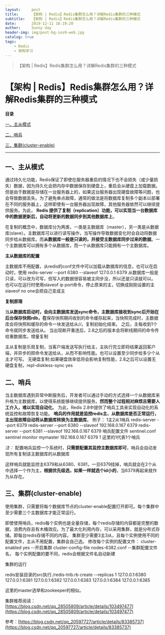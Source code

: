 ```yaml
---
layout:     post
title:      【架构 | Redis】Redis集群怎么用？详解Redis集群的三种模式
subtitle:   【架构 | Redis】Redis集群怎么用？详解Redis集群的三种模式
date:       2019-12-11 18:19:20
author:     Sunny day
header-img: img/post-bg-ios9-web.jpg
catalog: true
tags:
    - Redis
    - 架构学习
---
```


>【架构 | Redis】Redis集群怎么用？详解Redis集群的三种模式

# 【架构 | Redis】Redis集群怎么用？详解Redis集群的三种模式


**目录**

[一、主从模式](#%E4%B8%80%E3%80%81%E4%B8%BB%E4%BB%8E%E6%A8%A1%E5%BC%8F)

[二、哨兵](#%E4%BA%8C%E3%80%81%E5%93%A8%E5%85%B5)

[三、集群(cluster-enable)](#%E4%B8%89%E3%80%81%E9%9B%86%E7%BE%A4%28cluster-enable%29)

----

## 一、主从模式

通过持久化功能，Redis保证了即使在服务器重启的情况下也不会损失（或少量损失）数据，因为持久化会把内存中数据保存到硬盘上，重启会从硬盘上加载数据。
但是由于数据是存储在一台服务器上的，如果这台服务器出现硬盘故障等问题，也会导致数据丢失。为了避免单点故障，通常的做法是将数据库复制多个副本以部署在不同的服务器上，这样即使有一台服务器出现故障，其他服务器依然可以继续提供服务。为此， **Redis 提供了复制（replication）功能，可以实现当一台数据库中的数据更新后，自动将更新的数据同步到其他数据库上**。

在复制的概念中，数据库分为两类，一类是主数据库（master），另一类是从数据库(slave）。主数据库可以进行读写操作，当写操作导致数据变化时会自动将数据同步给从数据库。而**从数据库一般是只读的，并接受主数据库同步过来的数据**。一个主数据库可以拥有多个从数据库，而一个从数据库只能拥有一个主数据库。

**主从数据库的配置**

主数据库不用配置，从redis的conf文件中可以加载从数据库的信息，也可以在启动时，使用 redis-server --port 6380 --slaveof 127.0.0.1 6379
从数据库一般是只读，可以改为可写，但写入的数据很容易被主同步没，所以还是只读就可以。
也可以在运行时使用slaveof ip port命令，停止原来的主，切换成刚刚设置的主 slaveof no one会把自己变成主

**复制原理**

当**从数据库启动时，会向主数据库发送sync命令，主数据库接收到sync后开始在后台保存快照rdb，在**保存快照期间收到的命令缓存起来，当快照完成时，主数据库会将快照和缓存的命令一块发送给从/*/*。复制初始化结束。
之后，主每收到1个命令就同步发送给从。
当出现断开重连后，2.8之后的版本会将断线期间的命令传给重数据库。增量复制

主从复制是乐观复制，当客户端发送写执行给主，主执行完立即将结果返回客户端，并异步的把命令发送给从，从而不影响性能。也可以设置至少同步给多少个从主才可写。
无硬盘复制:如果硬盘效率低将会影响复制性能，2.8之后可以设置无硬盘复制，repl-diskless-sync yes

## 二、哨兵

当主数据库遇到异常中断服务后，开发者可以通过手动的方式选择一个从数据库来升格为主数据库，以使得系统能够继续提供服务。**然而整个过程相对麻烦且需要人工介入，难以实现自动化**。 为此，Redis 2.8中提供了哨兵工具来实现自动化的系统监控和故障恢复功能。
**哨兵的作用就是监控redis主、从数据库是否正常运行，主出现故障自动将从数据库转换为主数据库**。
例子：
1主2从1哨兵
redis-server --port 6379 redis-server --port 6380 --slaveof 192.168.0.167 6379 redis-server --port 6381 --slaveof 192.168.0.167 6379 哨兵配置文件 sentinel.conf sentinel monitor mymaster 192.168.0.167 6379 1 这里的1代表1个哨兵

*注：*
配置哨兵监控一个系统时，**只需要配置其监控主数据库即可**，哨兵会自动发现所有复制该主数据库的从数据库

这样哨兵就能监控主6379和从6380、6381，一旦6379挂掉，哨兵就会在2个从中选择一个作为主，**根据优先级选，如果一样就选个id小的**，当6379再起来就作为从存在。

## 三、集群(cluster-enable)

使用集群，只需要将每个数据库节点的cluster-enable配置打开即可。每个集群中至少需要三个主数据库才能正常运行。

即使使用哨兵，redis每个实例也是全量存储，每个redis存储的内容都是完整的数据，浪费内存且有木桶效应。为了最大化利用内存，可以采用集群，就是分布式存储。即每台redis存储不同的内容。
集群至少需要3主3从，且每个实例使用不同的配置文件，主从不用配置，集群会自己选。
修改每个实例的配置文件：
cluster-enabled yes --开启集群 cluster-config-file nodes-6382.conf --集群配置文件名， 每个实例配置的要不同，redis会根据文件名自动新建

集群的运行

redis安装目录的src执行./redis-trib.rb create --replicas 1 127.0.0.1:6380 127.0.0.1:6381 127.0.0.1:6382 127.0.0.1:6383 127.0.0.1:6384 127.0.0.1:6385

这里的master选举和zookeeper的相似。

集群推荐阅读：[https://blog.csdn.net/qq_28505809/article/details/103497477](https://blog.csdn.net/qq_28505809/article/details/103497477)

参考：[https://blog.csdn.net/qq_20597727/article/details/83385737](https://blog.csdn.net/qq_20597727/article/details/83385737)

